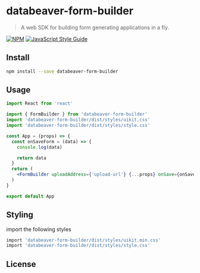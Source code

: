 # databeaver-form-builder

> A web SDK for building form generating applications in a fly.

[![NPM](https://img.shields.io/npm/v/databeaver-form-builder.svg)](https://www.npmjs.com/package/databeaver-form-builder) [![JavaScript Style Guide](https://img.shields.io/badge/code_style-standard-brightgreen.svg)](https://standardjs.com)

## Install

```bash
npm install --save databeaver-form-builder
```

## Usage

```jsx
import React from 'react'

import { FormBuilder } from 'databeaver-form-builder'
import 'databeaver-form-builder/dist/styles/uikit.css'
import 'databeaver-form-builder/dist/styles/style.css'

const App = (props) => {
  const onSaveForm = (data) => {
    console.log(data)

    return data
  }
  return (
    <FormBuilder uploadAddress={'upload-url'} {...props} onSave={onSaveForm} />
  )
}

export default App
```

## Styling

import the following styles

```bash
import 'databeaver-form-builder/dist/styles/uikit.min.css'
import 'databeaver-form-builder/dist/styles/style.css'
```

## License

<!-- MIT © [w3bh4ck](https://github.com/w3bh4ck) -->
